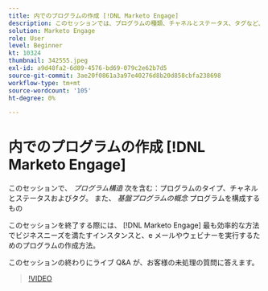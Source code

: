```yaml
---
title: 内でのプログラムの作成 [!DNL Marketo Engage]
description: このセッションでは、プログラムの種類、チャネルとステータス、タグなど、プログラムの構造に関するすべての情報を提供します。
solution: Marketo Engage
role: User
level: Beginner
kt: 10324
thumbnail: 342555.jpeg
exl-id: a9d48fa2-6d89-4576-bd69-079c2e62b7d5
source-git-commit: 3ae20f0861a3a97e40276d8b20d858cbfa238698
workflow-type: tm+mt
source-wordcount: '105'
ht-degree: 0%

---
```


# 内でのプログラムの作成 [!DNL Marketo Engage]

このセッションで、 *プログラム構造* 次を含む：プログラムのタイプ、チャネルとステータスおよびタグ。 また、 *基盤プログラムの概念* プログラムを構成するもの

このセッションを終了する際には、 [!DNL Marketo Engage] 最も効率的な方法でビジネスニーズを満たすインスタンスと、e メールやウェビナーを実行するためのプログラムの作成方法。

このセッションの終わりにライブ Q&amp;A が、お客様の未処理の質問に答えます。

>[!VIDEO](https://video.tv.adobe.com/v/342555/?quality=12&learn=on)
